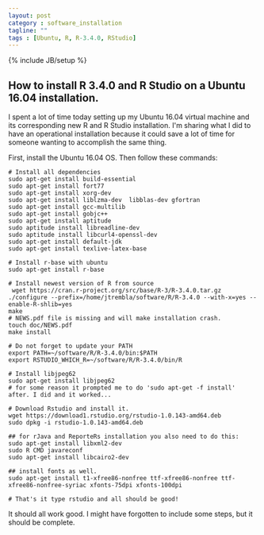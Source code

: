 ```yaml
---
layout: post
category : software_installation
tagline: ""
tags : [Ubuntu, R, R-3.4.0, RStudio]
---
```

{% include JB/setup %}

## How to install R 3.4.0 and R Studio on a Ubuntu 16.04 installation.
I spent a lot of time today setting up my Ubuntu 16.04 virtual machine and its corresponding new R and R Studio installation. I'm sharing what I did to have an operational installation because it could save a lot of time for someone wanting to accomplish the same thing.

First, install the Ubuntu 16.04 OS. Then follow these commands:

```
# Install all dependencies
sudo apt-get install build-essential
sudo apt-get install fort77
sudo apt-get install xorg-dev
sudo apt-get install liblzma-dev  libblas-dev gfortran
sudo apt-get install gcc-multilib
sudo apt-get install gobjc++
sudo apt-get install aptitude
sudo aptitude install libreadline-dev
sudo aptitude install libcurl4-openssl-dev
sudo apt-get install default-jdk
sudo apt-get install texlive-latex-base

# Install r-base with ubuntu
sudo apt-get install r-base

# Install newest version of R from source
 wget https://cran.r-project.org/src/base/R-3/R-3.4.0.tar.gz
./configure --prefix=/home/jtrembla/software/R/R-3.4.0 --with-x=yes --enable-R-shlib=yes
make
# NEWS.pdf file is missing and will make installation crash.
touch doc/NEWS.pdf
make install

# Do not forget to update your PATH
export PATH=~/software/R/R-3.4.0/bin:$PATH
export RSTUDIO_WHICH_R=~/software/R/R-3.4.0/bin/R

# Install libjpeg62
sudo apt-get install libjpeg62
# for some reason it prompted me to do 'sudo apt-get -f install' after. I did and it worked...

# Download Rstudio and install it.
wget https://download1.rstudio.org/rstudio-1.0.143-amd64.deb
sudo dpkg -i rstudio-1.0.143-amd64.deb

## for rJava and ReporteRs installation you also need to do this:
sudo apt-get install libxml2-dev
sudo R CMD javareconf
sudo apt-get install libcairo2-dev 

## install fonts as well.
sudo apt-get install t1-xfree86-nonfree ttf-xfree86-nonfree ttf-xfree86-nonfree-syriac xfonts-75dpi xfonts-100dpi

# That's it type rstudio and all should be good!

```
It should all work good. I might have forgotten to include some steps, but it should be complete. 


